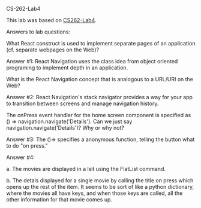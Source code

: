 CS-262-Lab4


This lab was based on [CS262-Lab4](https://cs.calvin.edu/courses/cs/262/kvlinden/04analysis/lab.html).

Answers to lab questions:

What React construct is used to implement separate pages of an application (cf. separate webpages on the Web)?

 Answer #1:
 React Navigation uses the class idea from object oriented programing to implement depth in an application.

What is the React Navigation concept that is analogous to a URL/URI on the Web?

Answer #2:
React Navigation's stack navigator provides a way for your app to transition between screens and manage navigation history.

The onPress event handler for the home screen component is specified as () => navigation.navigate('Details'). Can we just say navigation.navigate('Details')? Why or why not?

Answer #3:
The  ()=> specifies a anonymous function, telling the button what to do "on press."

Answer #4:

a. The movies are displayed in a lsit using the FlatList command.

b. The detals displayed for a single movie by calling the title on press which opens up the rest of the item. It seems to be sort of like a python dictionary, where the movies all have keys, and when those keys are called, all the other information for that movie comes up.

